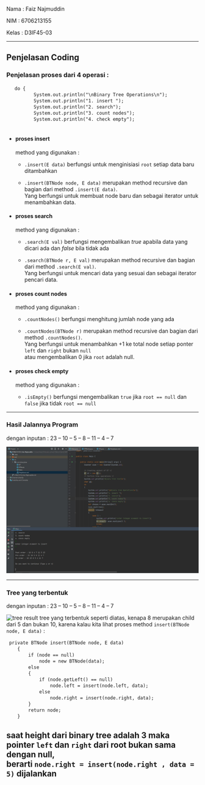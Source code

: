 Nama : Faiz Najmuddin

NIM : 6706213155

Kelas : D3IF45-03

---

## Penjelasan Coding

### Penjelasan proses dari 4 operasi :

  ```
     do {
            System.out.println("\nBinary Tree Operations\n");
            System.out.println("1. insert ");
            System.out.println("2. search");
            System.out.println("3. count nodes");
            System.out.println("4. check empty");
           
  ```
* #### proses insert 

  method yang digunakan :

  - `.insert(E data)` berfungsi untuk menginisiasi `root` setiap data baru ditambahkan
  
  - `.insert(BTNode node, E data)` merupakan method recursive dan bagian dari method  `.insert(E data)`.  
  Yang berfungsi untuk membuat node baru dan sebagai iterator untuk menambahkan data.
  
* #### proses search

  method yang digunakan :

  - `.search(E val)` berfungsi mengembalikan _true_ apabila data yang dicari ada dan _false_ bila tidak ada 

  - `.search(BTNode r, E val)` merupakan method recursive dan bagian dari method  `.search(E val)`.  
    Yang berfungsi untuk mencari data yang sesuai dan sebagai iterator pencari data.

* #### proses count nodes

  method yang digunakan :

  - `.countNodes()` berfungsi menghitung jumlah node yang ada

  - `.countNodes(BTNode r)` merupakan method recursive dan bagian dari method  `.countNodes()`.  
    Yang berfungsi untuk menambahkan +1 ke total node setiap ponter `left` dan `right` bukan `null`  
    atau mengembalikan 0 jika `root` adalah null.

* #### proses check empty

  method yang digunakan :

  - `.isEmpty()` berfungsi mengembalikan `true` jika `root == null` dan `false` jika tidak `root == null`

---

### Hasil Jalannya Program
dengan inputan : 23 – 10 – 5 – 8 – 11 – 4 – 7

![program result](Hasil-Order.jpg)

---

### Tree yang terbentuk
dengan inputan : 23 – 10 – 5 – 8 – 11 – 4 – 7

![tree result](/tree.png)
tree yang terbentuk seperti diatas, kenapa 8 merupakan child dari 5 dan bukan 10, karena 
kalau kita lihat proses method `insert(BTNode node, E data)` :
  ```
   private BTNode insert(BTNode node, E data)
      {
          if (node == null)
              node = new BTNode(data);
          else
          {
              if (node.getLeft() == null)
                  node.left = insert(node.left, data);
              else
                  node.right = insert(node.right, data);
          }
          return node;
      }
  ```
  saat height dari binary tree adalah 3 maka pointer `left` dan `right` dari root bukan sama dengan null,  
  berarti `node.right = insert(node.right , data = 5)` dijalankan 
---

